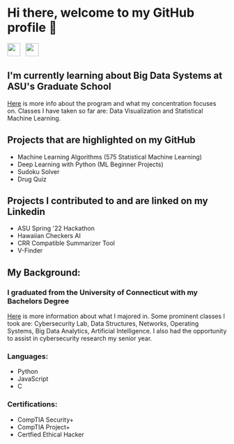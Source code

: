 # Hi there, welcome to my GitHub profile 👋

[<img src="https://cdn-icons-png.flaticon.com/512/174/174857.png" width="30">](https://www.linkedin.com/in/alexjamesoneill/) &nbsp; [<img src="https://upload.wikimedia.org/wikipedia/commons/thumb/7/7e/Gmail_icon_%282020%29.svg/1024px-Gmail_icon_%282020%29.svg.png" width="30">](mailto:alexjoneill89@gmail.com) &nbsp; <!---[<img src="" width="30">]()-->

## I'm currently learning about Big Data Systems at ASU's Graduate School
[Here](https://asuonline.asu.edu/online-degree-programs/graduate/master-big-data/) is more info about the program and what my concentration focuses on. Classes I have taken so far are: Data Visualization and Statistical Machine Learning.

## Projects that are highlighted on my GitHub
* Machine Learning Algorithms (575 Statistical Machine Learning)
* Deep Learning with Python (ML Beginner Projects)
* Sudoku Solver
* Drug Quiz

## Projects I contributed to and are linked on my Linkedin
* ASU Spring '22 Hackathon
* Hawaiian Checkers AI
* CRR Compatible Summarizer Tool
* V-Finder

## My Background:
### I graduated from the University of Connecticut with my Bachelors Degree
[Here](https://www.cse.uconn.edu/) is more information about what I majored in. Some prominent classes I took are: Cybersecurity Lab, Data Structures, Networks, Operating Systems, Big Data Analytics, Artificial Intelligence. I also had the opportunity to assist in cybersecurity research my senior year.

### Languages:
* Python
* JavaScript
* C

### Certifications:
* CompTIA Security+
* CompTIA Project+
* Certfied Ethical Hacker


<!--
**aj96oneill/aj96oneill** is a ✨ _special_ ✨ repository because its `README.md` (this file) appears on your GitHub profile.

Here are some ideas to get you started:

- 🔭 I’m currently working on ...
- 🌱 I’m currently learning ...
- 👯 I’m looking to collaborate on ...
- 🤔 I’m looking for help with ...
- 💬 Ask me about ...
- 📫 How to reach me: ...
- 😄 Pronouns: ...
- ⚡ Fun fact: ...
-->

